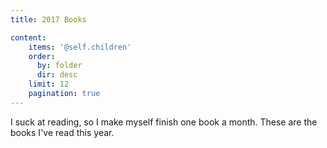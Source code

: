 ```yaml
---
title: 2017 Books

content:
    items: '@self.children'
    order:
      by: folder
      dir: desc
    limit: 12
    pagination: true
---
```


I suck at reading, so I make myself finish one book a month. These are the books I've read this year.